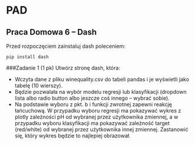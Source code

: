 # PAD

## Praca Domowa 6 – Dash

Przed rozpoczęciem zainstaluj dash poleceniem:

`pip install dash`

###Zadanie 1 (1 pk)
Utwórz stronę dash, która:
- Wczyta dane z pliku winequality.csv do tabeli pandas i je wyświetli jako tabelę (10 wierszy).
- Będzie pozwalała na wybór modelu regresji lub klasyfikacji (dropdown lista albo radio button albo jeszcze coś innego – wybrać sobie).
- Na podstawie wyboru z pkt. b i funkcji zwrotnej zapewni reakcję łańcuchową. W przypadku wyboru regresji ma pokazywać wykres z plotly zależności pH od wybranej przez użytkownika zmiennej, a w przypadku wyboru klasyfikacji ma pokazywać zależność target (red/white) od wybranej przez użytkownika innej zmiennej. Zastanowić się, który wykres będzie to najlepiej obrazował.


